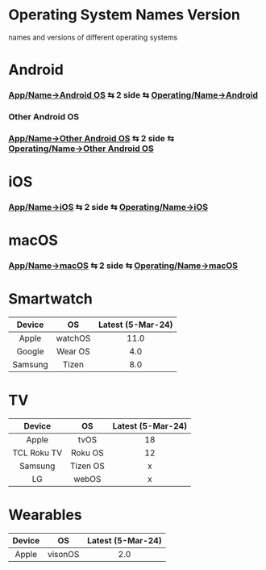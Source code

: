 # Operating System Names Version
names and versions of different operating systems

# Android 
### [App/Name→Android OS](/App/Name#android-os) ⇆ 2 side ⇆ [Operating/Name→Android](/Operating/Name#android)

### Other Android OS
### [App/Name→Other Android OS](/App/Name#other-android-os) ⇆ 2 side ⇆ [Operating/Name→Other Android OS](/Operating/Name#other-android-os)

# iOS
### [App/Name→iOS](/App/Name#iOS) ⇆ 2 side ⇆ [Operating/Name→iOS](/Operating/Name#iOS)

# macOS
### [App/Name→macOS](/App/Name#macOS) ⇆ 2 side ⇆ [Operating/Name→macOS](/Operating/Name#macOS)

# Smartwatch
|Device|OS|Latest (5-Mar-24)|
|:-:|:-:|:-:|
|Apple|watchOS|11.0|
|Google|Wear OS|4.0|
|Samsung|Tizen|8.0|

# TV
|Device|OS|Latest (5-Mar-24)|
|:-:|:-:|:-:|
|Apple|tvOS|18|
|TCL Roku TV|Roku OS|12|
|Samsung|Tizen OS|x|
|LG|webOS|x|

# Wearables
|Device|OS|Latest (5-Mar-24)|
|:-:|:-:|:-:|
|Apple|visonOS|2.0|

